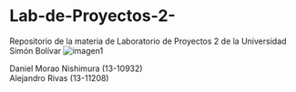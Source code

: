 # Lab-de-Proyectos-2-
Repositorio de la materia de Laboratorio de Proyectos 2 de la Universidad Simón Bolívar 
![imagen1](https://user-images.githubusercontent.com/22506126/38586540-1f009cf4-3cec-11e8-816d-4f9d0176bf88.jpg)

Daniel Morao Nishimura (13-10932)  
Alejandro Rivas (13-11208)

